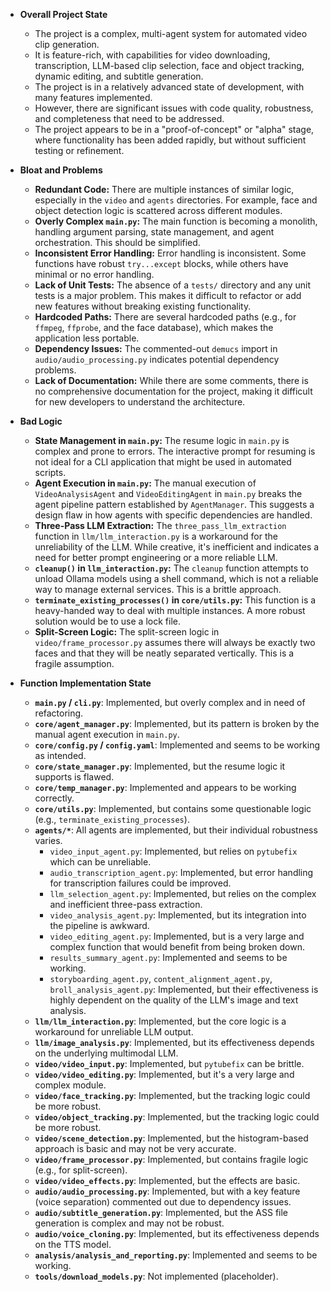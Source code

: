 
*   **Overall Project State**
    *   The project is a complex, multi-agent system for automated video clip generation.
    *   It is feature-rich, with capabilities for video downloading, transcription, LLM-based clip selection, face and object tracking, dynamic editing, and subtitle generation.
    *   The project is in a relatively advanced state of development, with many features implemented.
    *   However, there are significant issues with code quality, robustness, and completeness that need to be addressed.
    *   The project appears to be in a "proof-of-concept" or "alpha" stage, where functionality has been added rapidly, but without sufficient testing or refinement.

*   **Bloat and Problems**
    *   **Redundant Code:** There are multiple instances of similar logic, especially in the `video` and `agents` directories. For example, face and object detection logic is scattered across different modules.
    *   **Overly Complex `main.py`:** The main function is becoming a monolith, handling argument parsing, state management, and agent orchestration. This should be simplified.
    *   **Inconsistent Error Handling:** Error handling is inconsistent. Some functions have robust `try...except` blocks, while others have minimal or no error handling.
    *   **Lack of Unit Tests:** The absence of a `tests/` directory and any unit tests is a major problem. This makes it difficult to refactor or add new features without breaking existing functionality.
    *   **Hardcoded Paths:** There are several hardcoded paths (e.g., for `ffmpeg`, `ffprobe`, and the face database), which makes the application less portable.
    *   **Dependency Issues:** The commented-out `demucs` import in `audio/audio_processing.py` indicates potential dependency problems.
    *   **Lack of Documentation:** While there are some comments, there is no comprehensive documentation for the project, making it difficult for new developers to understand the architecture.

*   **Bad Logic**
    *   **State Management in `main.py`:** The resume logic in `main.py` is complex and prone to errors. The interactive prompt for resuming is not ideal for a CLI application that might be used in automated scripts.
    *   **Agent Execution in `main.py`:** The manual execution of `VideoAnalysisAgent` and `VideoEditingAgent` in `main.py` breaks the agent pipeline pattern established by `AgentManager`. This suggests a design flaw in how agents with specific dependencies are handled.
    *   **Three-Pass LLM Extraction:** The `three_pass_llm_extraction` function in `llm/llm_interaction.py` is a workaround for the unreliability of the LLM. While creative, it's inefficient and indicates a need for better prompt engineering or a more reliable LLM.
    *   **`cleanup()` in `llm_interaction.py`:** The `cleanup` function attempts to unload Ollama models using a shell command, which is not a reliable way to manage external services. This is a brittle approach.
    *   **`terminate_existing_processes()` in `core/utils.py`:** This function is a heavy-handed way to deal with multiple instances. A more robust solution would be to use a lock file.
    *   **Split-Screen Logic:** The split-screen logic in `video/frame_processor.py` assumes there will always be exactly two faces and that they will be neatly separated vertically. This is a fragile assumption.

*   **Function Implementation State**
    *   **`main.py` / `cli.py`**: Implemented, but overly complex and in need of refactoring.
    *   **`core/agent_manager.py`**: Implemented, but its pattern is broken by the manual agent execution in `main.py`.
    *   **`core/config.py` / `config.yaml`**: Implemented and seems to be working as intended.
    *   **`core/state_manager.py`**: Implemented, but the resume logic it supports is flawed.
    *   **`core/temp_manager.py`**: Implemented and appears to be working correctly.
    *   **`core/utils.py`**: Implemented, but contains some questionable logic (e.g., `terminate_existing_processes`).
    *   **`agents/*`**: All agents are implemented, but their individual robustness varies.
        *   `video_input_agent.py`: Implemented, but relies on `pytubefix` which can be unreliable.
        *   `audio_transcription_agent.py`: Implemented, but error handling for transcription failures could be improved.
        *   `llm_selection_agent.py`: Implemented, but relies on the complex and inefficient three-pass extraction.
        *   `video_analysis_agent.py`: Implemented, but its integration into the pipeline is awkward.
        *   `video_editing_agent.py`: Implemented, but is a very large and complex function that would benefit from being broken down.
        *   `results_summary_agent.py`: Implemented and seems to be working.
        *   `storyboarding_agent.py`, `content_alignment_agent.py`, `broll_analysis_agent.py`: Implemented, but their effectiveness is highly dependent on the quality of the LLM's image and text analysis.
    *   **`llm/llm_interaction.py`**: Implemented, but the core logic is a workaround for unreliable LLM output.
    *   **`llm/image_analysis.py`**: Implemented, but its effectiveness depends on the underlying multimodal LLM.
    *   **`video/video_input.py`**: Implemented, but `pytubefix` can be brittle.
    *   **`video/video_editing.py`**: Implemented, but it's a very large and complex module.
    *   **`video/face_tracking.py`**: Implemented, but the tracking logic could be more robust.
    *   **`video/object_tracking.py`**: Implemented, but the tracking logic could be more robust.
    *   **`video/scene_detection.py`**: Implemented, but the histogram-based approach is basic and may not be very accurate.
    *   **`video/frame_processor.py`**: Implemented, but contains fragile logic (e.g., for split-screen).
    *   **`video/video_effects.py`**: Implemented, but the effects are basic.
    *   **`audio/audio_processing.py`**: Implemented, but with a key feature (voice separation) commented out due to dependency issues.
    *   **`audio/subtitle_generation.py`**: Implemented, but the ASS file generation is complex and may not be robust.
    *   **`audio/voice_cloning.py`**: Implemented, but its effectiveness depends on the TTS model.
    *   **`analysis/analysis_and_reporting.py`**: Implemented and seems to be working.
    *   **`tools/download_models.py`**: Not implemented (placeholder).
